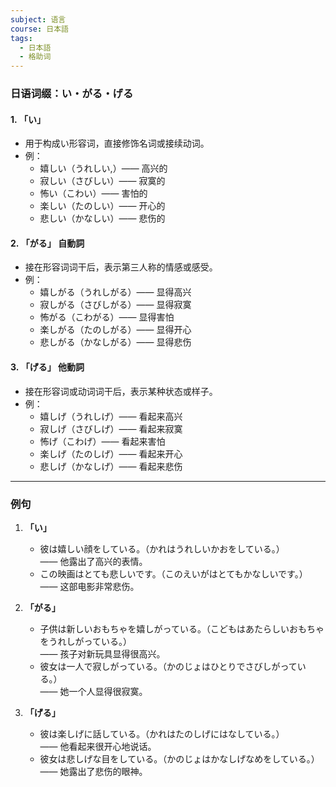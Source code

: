 ```yaml
---
subject: 语言
course: 日本語
tags:
  - 日本語
  - 格助词
---
```

### 日语词缀：い・がる・げる

#### 1. **「い」**

- 用于构成い形容词，直接修饰名词或接续动词。
- 例：
    - 嬉しい（うれしい,）—— 高兴的
    - 寂しい（さびしい）—— 寂寞的
    - 怖い（こわい）—— 害怕的
    - 楽しい（たのしい）—— 开心的
    - 悲しい（かなしい）—— 悲伤的

#### 2. **「がる」** 自動詞

- 接在形容词词干后，表示第三人称的情感或感受。
- 例：
    - 嬉しがる（うれしがる）—— 显得高兴
    - 寂しがる（さびしがる）—— 显得寂寞
    - 怖がる（こわがる）—— 显得害怕
    - 楽しがる（たのしがる）—— 显得开心
    - 悲しがる（かなしがる）—— 显得悲伤

#### 3. **「げる」** 他動詞

- 接在形容词或动词词干后，表示某种状态或样子。
- 例：
    - 嬉しげ（うれしげ）—— 看起来高兴
    - 寂しげ（さびしげ）—— 看起来寂寞
    - 怖げ（こわげ）—— 看起来害怕
    - 楽しげ（たのしげ）—— 看起来开心
    - 悲しげ（かなしげ）—— 看起来悲伤

---

### 例句

1. **「い」**
    
    - 彼は嬉しい顔をしている。（かれはうれしいかおをしている。）  
        —— 他露出了高兴的表情。
    - この映画はとても悲しいです。（このえいがはとてもかなしいです。）  
        —— 这部电影非常悲伤。
2. **「がる」**
    
    - 子供は新しいおもちゃを嬉しがっている。（こどもはあたらしいおもちゃをうれしがっている。）  
        —— 孩子对新玩具显得很高兴。
    - 彼女は一人で寂しがっている。（かのじょはひとりでさびしがっている。）  
        —— 她一个人显得很寂寞。
3. **「げる」**
    
    - 彼は楽しげに話している。（かれはたのしげにはなしている。）  
        —— 他看起来很开心地说话。
    - 彼女は悲しげな目をしている。（かのじょはかなしげなめをしている。）  
        —— 她露出了悲伤的眼神。